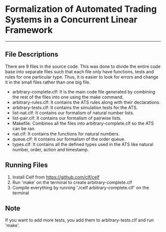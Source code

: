 # Formalization of Automated Trading Systems in a Concurrent Linear Framework
____________________________________

## File Descriptions
There are 9 files in the source code. This was done to divide the entire code base into separate files such that each file only have functions, tests and rules for one particular type. Thus, it is easier to look for errors and change it in the small files rather than one big file.
* arbitrary-complete.clf: It is the main code file generated by combining the rest of the files into one using the make command.
* arbitrary-rules.clf: It contains the ATS rules along with their declarations.
* arbitrary-tests.clf: It contains the simulation tests for the ATS.
* list-nat.clf: It contains our formalism of natural number lists.
* list-pair.clf: It contains our formalism of pairwise lists.
* Makefile: Combines all the files into arbitrary-complete.clf so the ATS can be ran.
* nat.clf: It contains the functions for natural numbers.
* queue.clf: It contains our formalism of the order queue.
* types.clf: It contains all the defined types used in the ATS like natural number, order, action and timestamp.

## Running Files
1. Install Celf from https://github.com/clf/celf
2. Run 'make' on the terminal to create arbitrary-complete.clf
3. Compile everything by running './celf arbitrary-complete.clf' on the terminal

## Note
If you want to add more tests, you add them to arbitrary-tests.clf and run 'make'.
